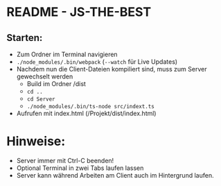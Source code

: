 # README - JS-THE-BEST


## Starten:
 
 - Zum Ordner im Terminal navigieren
 - ```./node_modules/.bin/webpack``` (```--watch``` für Live Updates)
 - Nachdem nun die Client-Dateien kompiliert sind, muss zum Server gewechselt werden
    - Build im Ordner /dist 
    - `cd ..`
    - `cd Server`
    - `./node_modules/.bin/ts-node src/indext.ts`
 - Aufrufen mit index.html (/Projekt/dist/index.html)


# Hinweise:
- Server immer mit Ctrl-C beenden!
- Optional Terminal in zwei Tabs laufen lassen
- Server kann während Arbeiten am Client auch im Hintergrund laufen.